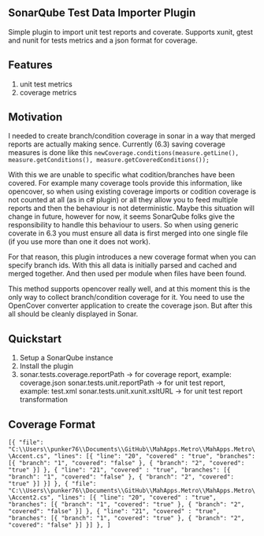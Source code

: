 ## SonarQube Test Data Importer Plugin
Simple plugin to import unit test reports and coverate. Supports xunit, gtest and nunit for tests metrics and a json format for coverage.

## Features
1. unit test metrics
2. coverage metrics

## Motivation
I needed to create branch/condition coverage in sonar in a way that merged reports are actually making sence. Currently (6.3) saving coverage measures is done like this
``
newCoverage.conditions(measure.getLine(), measure.getConditions(), measure.getCoveredConditions());
``

With this we are unable to specific what codition/branches have been covered. For example many coverage tools provide this information, like opencover, so when using existing coverage imports or
codition coverage is not counted at all (as in c# plugin) or all they allow you to feed multiple reports and then the behaviour is not deterministic. 
Maybe this situation will change in future, however for now, it seems SonarQube folks give the responsibility to handle this behaviour to users. So when using generic coverate in 6.3 you
must ensure all data is first merged into one single file (if you use more than one it does not work). 

For that reason, this plugin introduces a new coverage format when you can specify branch ids. With this all data is initially parsed and cached and merged together. And then used per module when files have been found.

This method supports opencover really well, and at this moment this is the only way to collect branch/condition coverage for it. You need to use the OpenCover converter application to create the coverage json. But after this all should be cleanly displayed in Sonar.

## Quickstart
1. Setup a SonarQube instance
2. Install the plugin
3. sonar.tests.coverage.reportPath -> for coverage report, example: coverage.json
   sonar.tests.unit.reportPath -> for unit test report, example: test.xml
   sonar.tests.unit.xunit.xsltURL -> for unit test report transformation
   
## Coverage Format

``
[{
	"file": "C:\\Users\\punker76\\Documents\\GitHub\\MahApps.Metro\\MahApps.Metro\\Accent.cs",
	"lines": [{
		"line": "20",
        "covered" : "true",
		"branches": [{
			"branch": "1",
			"covered": "false"
		},
		{
			"branch": "2",
			"covered": "true"
		}]
	},
	{
		"line": "21",
        "covered" : "true",
		"branches": [{
			"branch": "1",
			"covered": "false"
		},
		{
			"branch": "2",
			"covered": "true"
		}]
	}]
},
{
	"file": "C:\\Users\\punker76\\Documents\\GitHub\\MahApps.Metro\\MahApps.Metro\\Accent2.cs",
	"lines": [{
		"line": "20",
        "covered" : "true",
		"branches": [{
			"branch": "1",
			"covered": "true"
		},
		{
			"branch": "2",
			"covered": "false"
		}]
	},
	{
		"line": "21",
        "covered" : "true",
		"branches": [{
			"branch": "1",
			"covered": "true"
		},
		{
			"branch": "2",
			"covered": "false"
		}]
	}]
},
]
``
